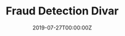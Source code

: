 ---
title: Fraud Detection Divar
summary: Detecting Fraud On Divar Using Machine Learning

tags:
- AI
date: "2019-07-27T00:00:00Z"

# Optional external URL for project (replaces project detail page).
external_link: "https://github.com/amirdeljouyi/Fraud-Detection-Divar"

links:
- icon: github
  icon_pack: fab
  name: Fork
  url: https://github.com/amirdeljouyi/Fraud-Detection-Divar
url_code: ""
url_pdf: ""
url_slides: ""
url_video: ""

# Slides (optional).
#   Associate this project with Markdown slides.
#   Simply enter your slide deck's filename without extension.
#   E.g. `slides = "example-slides"` references `content/slides/example-slides.md`.
#   Otherwise, set `slides = ""`.
# slides: example
---